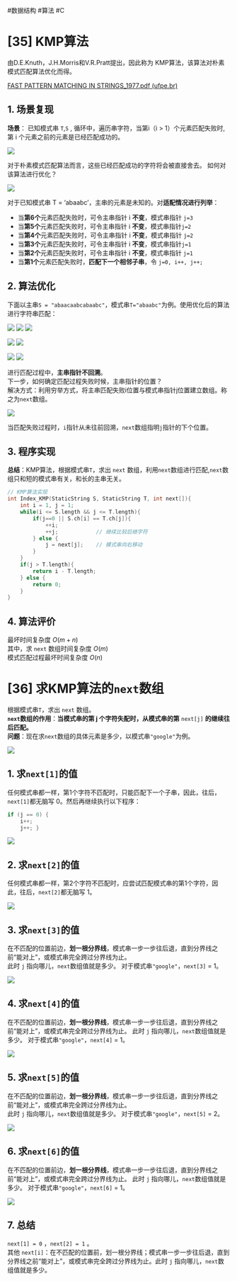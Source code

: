 #数据结构  #算法  #C 

# [35]   KMP算法
由D.E.Knuth，J.H.Morris和V.R.Pratt提出，因此称为 KMP算法，该算法对朴素模式匹配算法优化而得。

[FAST PATTERN MATCHING IN STRINGS_1977.pdf (ufpe.br)](https://www.cin.ufpe.br/~paguso/courses/if767/bib/KMP_1977.pdf)


## 1. 场景复现
**场景**：
已知模式串 `T`,`S` , 循环中，遍历串字符，当第i（i > 1）个元素匹配失败时,第 i 个元素之前的元素是已经匹配成功的。

![](img/04_串/11%20子串匹配%20匹配失败.jpg)

对于朴素模式匹配算法而言，这些已经匹配成功的字符将会被直接舍去。
如何对该算法进行优化？

![](img/04_串/46%20模式匹配算法优化.png)

对于已知模式串 T = ‘abaabc’，主串的元素是未知的。对**适配情况进行列举**： 
- 当**第6个**元素匹配失败时，可令主串指针 i **不变**，模式串指针 `j=3` 
- 当**第5个**元素匹配失败时，可令主串指针 i **不变**，模式串指针`j=2` 
- 当**第4个**元素匹配失败时，可令主串指针 i **不变**，模式串指针 `j=2` 
- 当**第3个**元素匹配失败时，可令主串指针 i **不变**，模式串指针`j=1` 
- 当**第2个**元素匹配失败时，可令主串指针 i **不变**，模式串指针 `j=1` 
- 当**第1个**元素匹配失败时，**匹配下⼀个相邻⼦串**，令 `j=0, i++, j++;`

## 2. 算法优化
下面以主串`S = "abaacaabcabaabc"`，模式串`T="abaabc"`为例。使用优化后的算法进行字符串匹配：

![](img/04_串/47%20KMP优化1.png)
![](img/04_串/48%20KMP优化2.png)
![](img/04_串/49%20KMP优化3.png)

![](img/04_串/50%20KMP优化4.png)
![](img/04_串/51%20KMP优化5.png)

![](img/04_串/52%20KMP优化6.png)
![](img/04_串/53%20KMP优化7.png)

进行匹配过程中，**主串指针不回溯**。  
下一步，如何确定匹配过程失败时候，主串指针的位置？  
解决方式：利用穷举方式，将主串匹配失败i位置与模式串指针j位置建立数组。称之为`next`数组。

![](img/04_串/54%20next数组.png)

当匹配失败过程时，`i`指针从未往前回溯，`next`数组指明`j`指针的下个位置。

## 3. 程序实现
**总结**：KMP算法，根据模式串`T`，求出 `next` 数组，利⽤`next`数组进⾏匹配,`next`数组只和短的模式串有关，和⻓的主串⽆关。

```c
// KMP算法实现
int Index_KMP(StaticString S, StaticString T, int next[]){
    int i = 1, j = 1;
    while(i <= S.length && j <= T.length){
        if(j==0 || S.ch[i] == T.ch[j]){
            ++i;
            ++j;            // 继续比较后继字符
        } else {
            j = next[j];    // 模式串向右移动
        }
    }
    if(j > T.length){
        return i - T.length;
    } else {
        return 0;
    }
}
```
## 4. 算法评价
最坏时间复杂度 $O(m + n)$  
其中，求 `next` 数组时间复杂度 $O(m)$  
模式匹配过程最坏时间复杂度 $O(n)$  

# [36] 求KMP算法的`next`数组
根据模式串`T`，求出 `next` 数组。  
**`next`数组的作⽤**：**当模式串的第 j 个字符失配时，从模式串的第** `next[j]` **的继续往后匹配。**  
**问题**：现在求`next`数组的具体元素是多少，以模式串`"google"`为例。

![](img/04_串/55%20求next数组.png)

## 1. 求`next[1]`的值
任何模式串都⼀样，第1个字符不匹配时，只能匹配下⼀个⼦串，因此，往后，`next[1]`都⽆脑写 0。然后再继续执行以下程序：
```c
if (j == 0) { 
    i++; 
    j++; }
```

![](img/04_串/56%20next[1].png)

## 2. 求`next[2]`的值
任何模式串都⼀样，第2个字符不匹配时，应尝试匹配模式串的第1个字符，因此，往后，`next[2]`都⽆脑写 1。

![](img/04_串/57%20next[2].png)

## 3. 求`next[3]`的值
在不匹配的位置前边，**划⼀根分界线**，模式串⼀步⼀步往后退，直到分界线之前“能对上”，或模式串完全跨过分界线为⽌。   
此时 `j` 指向哪⼉，`next`数组值就是多少。
对于模式串`"google"`，`next[3]` = 1。

![](img/04_串/58%20next[3].png)

## 4. 求`next[4]`的值
在不匹配的位置前边，**划⼀根分界线**，模式串⼀步⼀步往后退，直到分界线之前“能对上”，或模式串完全跨过分界线为⽌。 
此时 `j` 指向哪⼉，`next`数组值就是多少。
对于模式串`"google"`，`next[4]` = 1。

![](img/04_串/59%20next[4].png)

## 5. 求`next[5]`的值
在不匹配的位置前边，**划⼀根分界线**，模式串⼀步⼀步往后退，直到分界线之前“能对上”，或模式串完全跨过分界线为⽌。   
此时 `j` 指向哪⼉，`next`数组值就是多少。
对于模式串`"google"`，`next[5]` = 2。

![](img/04_串/60%20next[5].png)

## 6. 求`next[6]`的值
在不匹配的位置前边，**划⼀根分界线**，模式串⼀步⼀步往后退，直到分界线之前“能对上”，或模式串完全跨过分界线为⽌。 
此时 `j` 指向哪⼉，`next`数组值就是多少。
对于模式串`"google"`，`next[6]` = 1。

![](img/04_串/61%20next[6].png)

## 7. 总结
`next[1] = 0` ，`next[2] = 1` 。   
其他 `next[i]`：在不匹配的位置前，划⼀根分界线；模式串⼀步⼀步往后退，直到分界线之前“能对上”，或模式串完全跨过分界线为止。此时 `j` 指向哪⼉，`next`数组值就是多少。